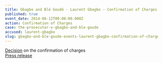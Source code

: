 ```yaml
---
title: Gbagbo and Blé Goudé - Laurent Gbagbo - Confirmation of Charges
published: true
event_date: 2014-06-12T00:00:00.000Z
action: Confirmation of Charges
case: the-prosecutor-v-gbagbo-and-ble-goude
accused: laurent-gbagbo
slug: gbagbo-and-ble-goude-events-laurent-gbagbo-confirmation-of-charges
---
```



[Decision](http://www.icc-cpi.int/iccdocs/doc/doc1783399.pdf) on the confirmation of charges
<br>[Press release](https://www.icc-cpi.int/pages/item.aspx?name=PR1016)